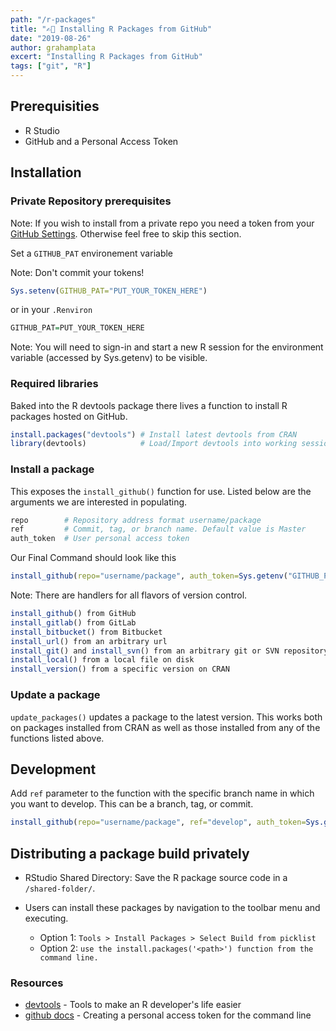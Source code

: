 ```yaml
---
path: "/r-packages"
title: "✍🏻 Installing R Packages from GitHub"
date: "2019-08-26"
author: grahamplata
excert: "Installing R Packages from GitHub"
tags: ["git", "R"]
---
```


## Prerequisities

- R Studio
- GitHub and a Personal Access Token

## Installation

### Private Repository prerequisites

Note: If you wish to install from a private repo you need a token from your [GitHub Settings](https://github.com/settings/tokens/). Otherwise feel free to skip this section.

Set a `GITHUB_PAT` environement variable

Note: Don't commit your tokens!

```R
Sys.setenv(GITHUB_PAT="PUT_YOUR_TOKEN_HERE")
```

or in your `.Renviron`

```R
GITHUB_PAT=PUT_YOUR_TOKEN_HERE
```

Note: You will need to sign-in and start a new R session for the environment variable (accessed by Sys.getenv) to be visible.

### Required libraries

Baked into the R devtools package there lives a function to install R packages hosted on GitHub.

```R
install.packages("devtools") # Install latest devtools from CRAN
library(devtools)            # Load/Import devtools into working session
```

### Install a package

This exposes the `install_github()` function for use. Listed below are the arguments we are interested in populating.

```R
repo        # Repository address format username/package
ref         # Commit, tag, or branch name. Default value is Master
auth_token  # User personal access token
```

Our Final Command should look like this

```R
install_github(repo="username/package", auth_token=Sys.getenv("GITHUB_PAT"))
```

Note: There are handlers for all flavors of version control.

```R
install_github() from GitHub
install_gitlab() from GitLab
install_bitbucket() from Bitbucket
install_url() from an arbitrary url
install_git() and install_svn() from an arbitrary git or SVN repository
install_local() from a local file on disk
install_version() from a specific version on CRAN
```

### Update a package

`update_packages()` updates a package to the latest version.
This works both on packages installed from CRAN as well as those installed from any of the functions listed above.

## Development

Add `ref` parameter to the function with the specific branch name in which you want to develop.
This can be a branch, tag, or commit.

```R
install_github(repo="username/package", ref="develop", auth_token=Sys.getenv("GITHUB_PAT"))
```

## Distributing a package build privately

- RStudio Shared Directory: Save the R package source code in a `/shared-folder/`.
- Users can install these packages by navigation to the toolbar menu and executing.

  - Option 1: `Tools > Install Packages > Select Build from picklist`
  - Option 2: `use the install.packages('<path>') function from the command line.`

### Resources

- [devtools](https://github.com/r-lib/devtools/) - Tools to make an R developer's life easier
- [github docs](https://help.github.com/en/articles/creating-a-personal-access-token-for-the-command-line) - Creating a personal access token for the command line
